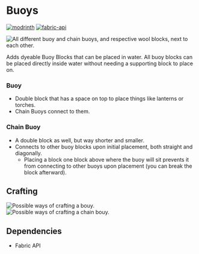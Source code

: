 # Buoys
[![modrinth](https://cdn.jsdelivr.net/npm/@intergrav/devins-badges@3/assets/cozy/available/modrinth_vector.svg)](https://modrinth.com/mod/your_time)
[![fabric-api](https://cdn.jsdelivr.net/npm/@intergrav/devins-badges@3/assets/cozy/requires/fabric-api_vector.svg)](https://modrinth.com/mod/fabric-api)

![All different buoy and chain buoys, and respective wool blocks, next to each other.](https://cdn.modrinth.com/data/dFz831HS/images/7e5b2153dde6b0bd20475d887b03f766dd5014b0.png)

Adds dyeable Buoy Blocks that can be placed in water.
All buoy blocks can be placed directly inside water without needing a supporting block to place on.

### Buoy
- Double block that has a space on top to place things like lanterns or torches.
- Chain Buoys connect to them.

### Chain Buoy
- A double block as well, but way shorter and smaller.
- Connects to other buoy blocks upon initial placement, both straight and diagonally.
  - Placing a block one block above where the buoy will sit prevents it from connecting to other buoys upon placement (you can break the block afterward).

## Crafting
![Possible ways of crafting a bouy.](https://cdn.modrinth.com/data/dFz831HS/images/12b3248007e389deea343b497c277e22b9965648.png) ![Possible ways of crafting a chain bouy.](https://cdn.modrinth.com/data/dFz831HS/images/bb01e80fdb950df0dd6557ebb7c9a15cf5da46c5.png)

## Dependencies
- Fabric API